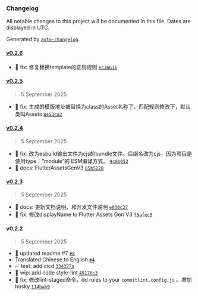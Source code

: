 ### Changelog

All notable changes to this project will be documented in this file. Dates are displayed in UTC.

Generated by [`auto-changelog`](https://github.com/CookPete/auto-changelog).

#### [v0.2.6](https://github.com/linjonh/flutter-assets-gen/compare/v0.2.5...v0.2.6)

- :bug: fix: 修复替换template的正则规则 [`ec36611`](https://github.com/linjonh/flutter-assets-gen/commit/ec366117cbced819d1dc7323f24760068689659d)

#### [v0.2.5](https://github.com/linjonh/flutter-assets-gen/compare/v0.2.4...v0.2.5)

> 5 September 2025

- :bug: fix: 生成的模版地址被替换为class的Asset名称了，匹配规则修改下，默认类叫Assets [`8453ca2`](https://github.com/linjonh/flutter-assets-gen/commit/8453ca25807da9a1b5b4f3f60a7e5f16300ff96b)

#### [v0.2.4](https://github.com/linjonh/flutter-assets-gen/compare/v0.2.3...v0.2.4)

> 5 September 2025

- :bug: fix:  改为esbuild输出文件为cjs的bundle文件。后缀名改为cjs，因为项目是使用type：“module”的 ESM编译方式。 [`9c8b052`](https://github.com/linjonh/flutter-assets-gen/commit/9c8b0523889ade2386d6d6a16fba3fecf4342441)
- :memo: docs: FlutterAssetsGenV3 [`65b5228`](https://github.com/linjonh/flutter-assets-gen/commit/65b52281bccb96b62cdbedd85da9816d83c30469)

#### [v0.2.3](https://github.com/linjonh/flutter-assets-gen/compare/v0.2.2...v0.2.3)

> 5 September 2025

- :memo: docs: 更新文档说明，和开发文件说明 [`e030c27`](https://github.com/linjonh/flutter-assets-gen/commit/e030c270cffb00ab5c32d175f3d17b85912215ec)
- :memo: fix: 修改displayName  to Flutter Assets Gen V3 [`f5afec5`](https://github.com/linjonh/flutter-assets-gen/commit/f5afec51e4482c4430bfb825fe12ba53a6d531dd)

#### v0.2.2

> 5 September 2025

- 📖 updated readme #7 [`#8`](https://github.com/linjonh/flutter-assets-gen/pull/8)
- Translated Chinese to English [`#4`](https://github.com/linjonh/flutter-assets-gen/pull/4)
- :white_check_mark: test: add cicd [`334377a`](https://github.com/linjonh/flutter-assets-gen/commit/334377a1f1f3c910984adc3de64530cfdef0eb7d)
- :construction: wip: add code style-lint [`49176c3`](https://github.com/linjonh/flutter-assets-gen/commit/49176c313321fb00b54a78e9df0612a6161b715f)
- :bug: fix: 修改lint-staged命令，dd rules to your `commitlint.config.js` 。增加husky [`114bab9`](https://github.com/linjonh/flutter-assets-gen/commit/114bab9fc6e5e4ff789606d97c9b0507a5ece90d)
